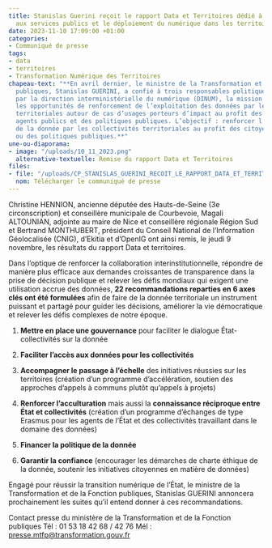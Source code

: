 ```yaml
---
title: Stanislas Guerini reçoit le rapport Data et Territoires dédié à renforcer l’accès
  aux services publics et le déploiement du numérique dans les territoires
date: 2023-11-10 17:09:00 +01:00
categories:
- Communiqué de presse
tags:
- data
- territoires
- Transformation Numérique des Territoires
chapeau-text: "**En avril dernier, le ministre de la Transformation et de la Fonction
  publiques, Stanislas GUERINI, a confié à trois responsables politiques, appuyés
  par la direction interministérielle du numérique (DINUM), la mission d’identifier
  les opportunités de renforcement de l’exploitation des données par les collectivités
  territoriales autour de cas d’usages porteurs d’impact au profit des citoyens, des
  agents publics et des politiques publiques. L’objectif : renforcer l’utilisation
  de la donnée par les collectivités territoriales au profit des citoyens, des agents
  ou des politiques publiques.**"
une-ou-diaporama:
- image: "/uploads/10_11_2023.png"
  alternative-textuelle: Remise du rapport Data et Territoires
files:
- file: "/uploads/CP_STANISLAS_GUERINI_RECOIT_LE_RAPPORT_DATA_ET_TERRITOIRES.pdf"
  nom: Télécharger le communiqué de presse
---
```


Christine HENNION, ancienne députée des Hauts-de-Seine (3e circonscription) et conseillère municipale de Courbevoie, Magali ALTOUNIAN, adjointe au maire de Nice et conseillère régionale Région Sud et Bertrand MONTHUBERT, président du Conseil National de l’Information Géolocalisée (CNIG), d’Ekitia et d’OpenIG ont ainsi remis, le jeudi 9 novembre, les résultats du rapport Data et territoires. 

Dans l’optique de renforcer la collaboration interinstitutionnelle, répondre de manière plus efficace aux demandes croissantes de transparence dans la prise de décision publique et relever les défis mondiaux qui exigent une utilisation accrue des données, **22 recommandations reparties en 6 axes clés ont été formulées** afin de faire de la donnée territoriale un instrument puissant et partagé pour guider les décisions, améliorer la vie démocratique et relever les défis complexes de notre époque.
 
1. **Mettre en place une gouvernance** pour faciliter le dialogue État-collectivités sur la donnée 

2. **Faciliter l’accès aux données pour les collectivités** 

3. **Accompagner le passage à l’échelle** des initiatives réussies sur les territoires (création d’un programme d’accélération, soutien des approches d’appels à communs plutôt qu’appels à projets) 

4. **Renforcer l’acculturation** mais aussi la **connaissance réciproque entre État et collectivités** (création d’un programme d’échanges de type Erasmus pour les agents de l’État et des collectivités travaillant dans le domaine des données)

5. **Financer la politique de la donnée**

6. **Garantir la confiance** (encourager les démarches de charte éthique de la donnée, soutenir les initiatives citoyennes en matière de données) 

Engagé pour réussir la transition numérique de l’État, le ministre de la Transformation et de la Fonction publiques, Stanislas GUERINI annoncera prochainement les suites qu’il entend donner à ces recommandations. 

Contact presse du ministère de la Transformation et de la Fonction publiques
Tél : 01 53 18 42 68 / 42 76
Mél : presse.mtfp@transformation.gouv.fr
